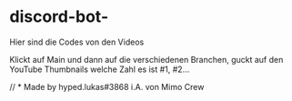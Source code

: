 # discord-bot-
Hier sind die Codes von den Videos

Klickt auf Main und dann auf die verschiedenen Branchen, guckt auf den YouTube Thumbnails welche Zahl es ist #1, #2...

// * Made by hyped.lukas#3868 i.A. von Mimo Crew
